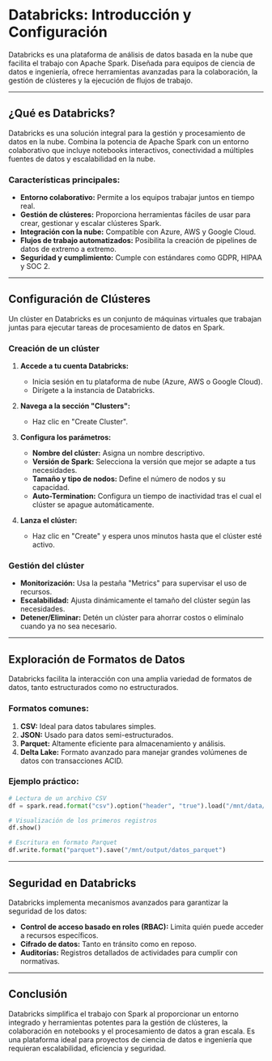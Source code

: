 # Databricks: Introducción y Configuración

Databricks es una plataforma de análisis de datos basada en la nube que facilita el trabajo con Apache Spark. Diseñada para equipos de ciencia de datos e ingeniería, ofrece herramientas avanzadas para la colaboración, la gestión de clústeres y la ejecución de flujos de trabajo.

---

## ¿Qué es Databricks?

Databricks es una solución integral para la gestión y procesamiento de datos en la nube. Combina la potencia de Apache Spark con un entorno colaborativo que incluye notebooks interactivos, conectividad a múltiples fuentes de datos y escalabilidad en la nube.

### Características principales:

- **Entorno colaborativo:** Permite a los equipos trabajar juntos en tiempo real.
- **Gestión de clústeres:** Proporciona herramientas fáciles de usar para crear, gestionar y escalar clústeres Spark.
- **Integración con la nube:** Compatible con Azure, AWS y Google Cloud.
- **Flujos de trabajo automatizados:** Posibilita la creación de pipelines de datos de extremo a extremo.
- **Seguridad y cumplimiento:** Cumple con estándares como GDPR, HIPAA y SOC 2.

---

## Configuración de Clústeres

Un clúster en Databricks es un conjunto de máquinas virtuales que trabajan juntas para ejecutar tareas de procesamiento de datos en Spark.

### Creación de un clúster

1. **Accede a tu cuenta Databricks:**

   - Inicia sesión en tu plataforma de nube (Azure, AWS o Google Cloud).
   - Dirígete a la instancia de Databricks.
2. **Navega a la sección "Clusters":**

   - Haz clic en "Create Cluster".
3. **Configura los parámetros:**

   - **Nombre del clúster:** Asigna un nombre descriptivo.
   - **Versión de Spark:** Selecciona la versión que mejor se adapte a tus necesidades.
   - **Tamaño y tipo de nodos:** Define el número de nodos y su capacidad.
   - **Auto-Termination:** Configura un tiempo de inactividad tras el cual el clúster se apague automáticamente.
4. **Lanza el clúster:**

   - Haz clic en "Create" y espera unos minutos hasta que el clúster esté activo.

### Gestión del clúster

- **Monitorización:** Usa la pestaña "Metrics" para supervisar el uso de recursos.
- **Escalabilidad:** Ajusta dinámicamente el tamaño del clúster según las necesidades.
- **Detener/Eliminar:** Detén un clúster para ahorrar costos o elimínalo cuando ya no sea necesario.

---

## Exploración de Formatos de Datos

Databricks facilita la interacción con una amplia variedad de formatos de datos, tanto estructurados como no estructurados.

### Formatos comunes:

1. **CSV:** Ideal para datos tabulares simples.
2. **JSON:** Usado para datos semi-estructurados.
3. **Parquet:** Altamente eficiente para almacenamiento y análisis.
4. **Delta Lake:** Formato avanzado para manejar grandes volúmenes de datos con transacciones ACID.

### Ejemplo práctico:

```python
# Lectura de un archivo CSV
df = spark.read.format("csv").option("header", "true").load("/mnt/data/datos.csv")

# Visualización de los primeros registros
df.show()

# Escritura en formato Parquet
df.write.format("parquet").save("/mnt/output/datos_parquet")
```

---

## Seguridad en Databricks

Databricks implementa mecanismos avanzados para garantizar la seguridad de los datos:

- **Control de acceso basado en roles (RBAC):** Limita quién puede acceder a recursos específicos.
- **Cifrado de datos:** Tanto en tránsito como en reposo.
- **Auditorías:** Registros detallados de actividades para cumplir con normativas.

---

## Conclusión

Databricks simplifica el trabajo con Spark al proporcionar un entorno integrado y herramientas potentes para la gestión de clústeres, la colaboración en notebooks y el procesamiento de datos a gran escala. Es una plataforma ideal para proyectos de ciencia de datos e ingeniería que requieran escalabilidad, eficiencia y seguridad.

```
